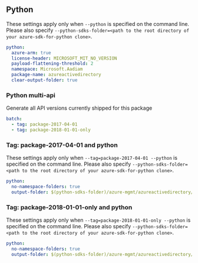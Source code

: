 ## Python

These settings apply only when `--python` is specified on the command line.
Please also specify `--python-sdks-folder=<path to the root directory of your azure-sdk-for-python clone>`.

```yaml $(python)
python:
  azure-arm: true
  license-header: MICROSOFT_MIT_NO_VERSION
  payload-flattening-threshold: 2
  namespace: Microsoft.Aadiam
  package-name: azureactivedirectory
  clear-output-folder: true
```

### Python multi-api

Generate all API versions currently shipped for this package

```yaml $(python) && $(multiapi)
batch:
  - tag: package-2017-04-01
  - tag: package-2018-01-01-only
```

### Tag: package-2017-04-01 and python

These settings apply only when `--tag=package-2017-04-01 --python` is specified on the command line.
Please also specify `--python-sdks-folder=<path to the root directory of your azure-sdk-for-python clone>`.

``` yaml $(tag) == 'package-2017-04-01' && $(python)
python:
  no-namespace-folders: true
  output-folder: $(python-sdks-folder)/azure-mgmt/azureactivedirectory/v2017_04_01
```

### Tag: package-2018-01-01-only and python

These settings apply only when `--tag=package-2018-01-01-only --python` is specified on the command line.
Please also specify `--python-sdks-folder=<path to the root directory of your azure-sdk-for-python clone>`.

``` yaml $(tag) == 'package-2018-01-01-only' && $(python)
python:
  no-namespace-folders: true
  output-folder: $(python-sdks-folder)/azure-mgmt/azureactivedirectory/v2018_01_01
```